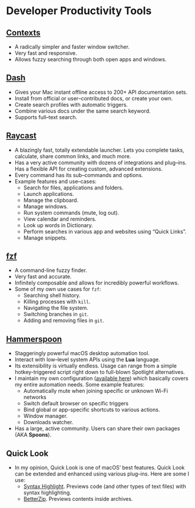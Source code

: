 # Developer Productivity Tools

## [Contexts](https://contexts.co/)

- A radically simpler and faster window switcher.
- Very fast and responsive.
- Allows fuzzy searching through both open apps and windows.

## [Dash](https://kapeli.com/dash)

- Gives your Mac instant offline access to 200+ API documentation sets.
- Install from official or user–contributed docs, or create your own.
- Create search profiles with automatic triggers.
- Combine various docs under the same search keyword.
- Supports full–text search.

## [Raycast](https://www.raycast.com/)

- A blazingly fast, totally extendable launcher. Lets you complete tasks, calculate, share common links, and much more.
- Has a very active community with dozens of integrations and plug–ins. Has a flexible API for creating custom, advanced extensions.
- Every command has its sub–commands and options.
- Example features and use–cases:
	- Search for files, applications and folders.
	- Launch applications.
	- Manage the clipboard.
	- Manage windows.
	- Run system commands (mute, log out).
	- View calendar and reminders.
	- Look up words in Dictionary.
	- Perform searches in various app and websites using “Quick Links”.
	- Manage snippets.

## [fzf](https://github.com/junegunn/fzf)

- A command-line fuzzy finder.
- Very fast and accurate.
- Infinitely composable and allows for incredibly powerful workflows.
- Some of my own use cases for `fzf`:
	- Searching shell history.
	- Killing processes with `kill`.
	- Navigating the file system.
	- Switching branches in `git`.
	- Adding and removing files in `git`.

## [Hammerspoon](https://github.com/Hammerspoon/hammerspoon)

- Staggeringly powerful macOS desktop automation tool.
- Interact with low–level system APIs using the **Lua** language.
- Its extensibility is virtually endless. Usage can range from a simple hotkey-triggered script right down to full-blown Spotlight alternatives.
- I maintain my own configuration ([available here](https://github.com/roeybiran/.hammerspoon)) which basically covers my entire automation needs. Some example features:
	- Automatically mute when joining specific or unknown Wi-Fi networks
	- Switch default browser on specific triggers
	- Bind global or app-specific shortcuts to various actions.
	- Window manager.
	- Downloads watcher.
- Has a large, active community. Users can share their own packages (AKA **Spoons**).

## Quick Look

- In my opinion, Quick Look is one of macOS’ best features. Quick Look can be extended and enhanced using various plug–ins. Here are some I use:
	- [Syntax Highlight](https://github.com/sbarex/SourceCodeSyntaxHighlight). Previews code (and other types of text files) with syntax highlighting.
	- [BetterZip](https://macitbetter.com/BetterZip-Quick-Look-Generator/). Previews contents inside archives.
